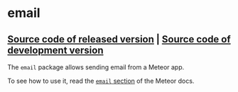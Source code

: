 # email
[Source code of released version](https://github.com/meteor/meteor/tree/master/packages/email) | [Source code of development version](https://github.com/meteor/meteor/tree/master/packages/email)
---

The `email` package allows sending email from a Meteor app.

To see how to use it, read the [`email` section](http://docs.meteor.com/#email) of the Meteor docs.